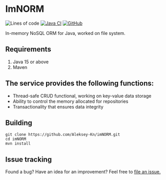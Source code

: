 # ImNORM
![Lines of code](https://img.shields.io/tokei/lines/github/Aleksey-Kn/imNORM)
[![Java CI](https://github.com/Aleksey-Kn/imNORM/actions/workflows/build.yml/badge.svg)](https://github.com/Aleksey-Kn/imNORM/actions/workflows/build.yml)
[![GitHub](https://img.shields.io/badge/license-MIT-green.svg)](https://github.com//Aleksey-Kn/imNORM/blob/master/LICENSE "MIT")

In-memory NoSQL ORM for Java, worked on file system. 

## Requirements
1. Java 15 or above
2. Maven

## The service provides the following functions:
- Thread-safe CRUD functional, working on key-value data storage
- Ability to control the memory allocated for repositories
- Transactionality that ensures data integrity

## Building
```
git clone https://github.com/Aleksey-Kn/imNORM.git
cd imNORM
mvn install
```

## Issue tracking
Found a bug? Have an idea for an improvement? Feel free to [file an issue.](https://github.com/Aleksey-Kn/imNORM/issues)
